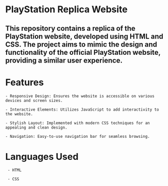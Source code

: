 # PlayStation Replica Website
## This repository contains a replica of the PlayStation website, developed using HTML and CSS. The project aims to mimic the design and functionality of the official PlayStation website, providing a similar user experience.
# Features
```
- Responsive Design: Ensures the website is accessible on various devices and screen sizes.

- Interactive Elements: Utilizes JavaScript to add interactivity to the website.

- Stylish Layout: Implemented with modern CSS techniques for an appealing and clean design.

- Navigation: Easy-to-use navigation bar for seamless browsing.
```
# Languages Used
```
 - HTML

 - CSS
```
